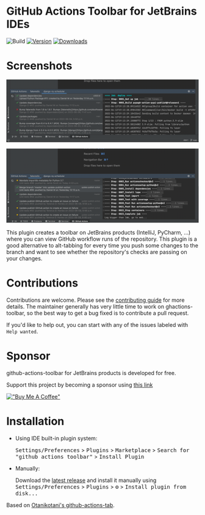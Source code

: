 GitHub Actions Toolbar for JetBrains IDEs
=========================================

![Build](https://github.com/cunla/ghactions-toolbar/workflows/Build/badge.svg)
[![Version](https://img.shields.io/jetbrains/plugin/v/com.dsoftware.ghtoolbar.svg)](https://plugins.jetbrains.com/plugin/19347-github-actions-toolbar)
[![Downloads](https://img.shields.io/jetbrains/plugin/d/com.dsoftware.ghtoolbar.svg)](https://plugins.jetbrains.com/plugin/19347-github-actions-toolbar)

# Screenshots
![](docs/snapshot.png)

![](docs/snapshot2.png)


<!-- Plugin description -->
This plugin creates a toolbar on JetBrains products (IntelliJ, PyCharm, ...) 
where you can view GitHub workflow runs of the repository.
This plugin is a good alternative to alt-tabbing for every time you push 
some changes to the branch and want to see whether the repository's checks 
are passing on your changes.


# Contributions
Contributions are welcome. Please see the
[contributing guide](https://github.com/cunla/ghactions-toolbar//blob/master/.github/CONTRIBUTING.md) for more details.
The maintainer generally has very little time to work on ghactions-toolbar, so the
best way to get a bug fixed is to contribute a pull request.

If you'd like to help out, you can start with any of the issues
labeled with `Help wanted`.

# Sponsor
github-actions-toolbar for JetBrains products is developed for free.

Support this project by becoming a sponsor using [this link](https://github.com/sponsors/cunla)
 
[!["Buy Me A Coffee"](https://www.buymeacoffee.com/assets/img/custom_images/orange_img.png)](https://buymeacoffee.com/danielmoran)


# Installation

- Using IDE built-in plugin system:

  <kbd>Settings/Preferences</kbd> >
  <kbd>Plugins</kbd> >
  <kbd>Marketplace</kbd> >
  <kbd>Search for "github actions toolbar"</kbd> >
  <kbd>Install Plugin</kbd>

- Manually:

  Download the [latest release](https://github.com/cunla/ghactions-toolbar/releases/latest) and install it manually using
  <kbd>Settings/Preferences</kbd> > <kbd>Plugins</kbd> > <kbd>⚙️</kbd> > <kbd>Install plugin from disk...</kbd>


<!-- Plugin description end -->

Based on [Otanikotani's github-actions-tab](https://github.com/Otanikotani/view-github-actions-idea-plugin).
